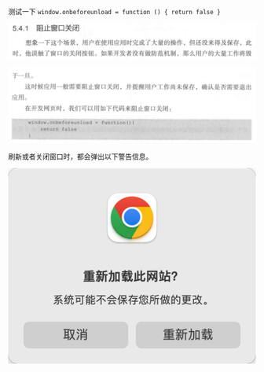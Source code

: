 测试一下 `window.onbeforeunload = function () { return false }`

![](https://raw.githubusercontent.com/123taojiale/dahuyou_picture/main/blogs/202208230856232.png)

![](https://raw.githubusercontent.com/123taojiale/dahuyou_picture/main/blogs/202208230857248.png)

刷新或者关闭窗口时，都会弹出以下警告信息。

![](https://raw.githubusercontent.com/123taojiale/dahuyou_picture/main/blogs/202208230859642.png)